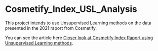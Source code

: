 # Cosmetify_Index_USL_Analysis
This project intends to use Unsupervised Learning methods on the data presented in the 2021 raport from Cosmetify.

You can see the article here <a href="https://rpubs.com/wmotkowska/usl_1">Closer look at Cosmetify Index Raport using Unsupervised Learning methods</a>.

